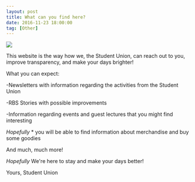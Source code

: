 ```yaml
---
layout: post
title: What can you find here?
date: 2016-11-23 18:00:00
tag: [Other]
---
```


<img src="{{ site.baseurl }}/img/post/chupagif.gif" class="img">

This website is the way how we, the Student Union, can reach out to you, improve transparency, and make your days brighter!

What you can expect:

-Newsletters with information regarding the activities from the Student Union

-RBS Stories with possible improvements

-Information regarding events and guest lectures that you might find interesting

*Hopefully* * you will be able to find information about merchandise and buy some goodies

And much, much more!

*Hopefully* We're here to stay and make your days better!

Yours,
Student Union